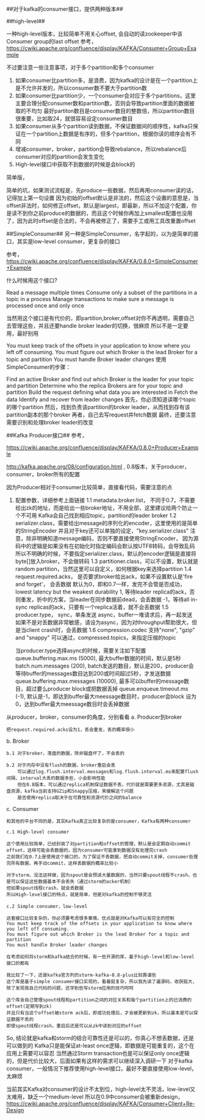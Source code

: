 ##对于kafka的consumer接口，提供两种版本##

##high-level##

一种high-level版本，比较简单不用关心offset, 会自动的读zookeeper中该Consumer group的last offset
参考，https://cwiki.apache.org/confluence/display/KAFKA/Consumer+Group+Example

不过要注意一些注意事项，对于多个partition和多个consumer
1. 如果consumer比partition多，是浪费，因为kafka的设计是在一个partition上是不允许并发的，所以consumer数不要大于partition数
2. 如果consumer比partition少，一个consumer会对应于多个partitions，这里主要合理分配consumer数和partition数，否则会导致partition里面的数据被取的不均匀
    最好partiton数目是consumer数目的整数倍，所以partition数目很重要，比如取24，就很容易设定consumer数目
3. 如果consumer从多个partition读到数据，不保证数据间的顺序性，kafka只保证在一个partition上数据是有序的，但多个partition，根据你读的顺序会有不同
4. 增减consumer，broker，partition会导致rebalance，所以rebalance后consumer对应的partition会发生变化
5. High-level接口中获取不到数据的时候是会block的

简单版，

简单的坑，如果测试流程是，先produce一些数据，然后再用consumer读的话，记得加上第一句设置
因为初始的offset默认是非法的，然后这个设置的意思是，当offset非法时，如何修正offset，默认是largest，即最新，所以不加这个配置，你是读不到你之前produce的数据的，而且这个时候你再加上smallest配置也没用了，因为此时offset是合法的，不会再被修正了，需要手工或用工具改重置offset



##SimpleConsumer##
另一种是SimpleConsumer，名字起的，以为是简单的接口，其实是low-level consumer，更复杂的接口

参考，https://cwiki.apache.org/confluence/display/KAFKA/0.8.0+SimpleConsumer+Example

什么时候用这个接口?

Read a message multiple times
Consume only a subset of the partitions in a topic in a process
Manage transactions to make sure a message is processed once and only once


当然用这个接口是有代价的，即partition,broker,offset对你不再透明，需要自己去管理这些，并且还要handle broker leader的切换，很麻烦
所以不是一定要用，最好别用

You must keep track of the offsets in your application to know where you left off consuming.
You must figure out which Broker is the lead Broker for a topic and partition
You must handle Broker leader changes
使用SimpleConsumer的步骤：

Find an active Broker and find out which Broker is the leader for your topic and partition
Determine who the replica Brokers are for your topic and partition
Build the request defining what data you are interested in
Fetch the data
Identify and recover from leader changes
首先，你必须知道读哪个topic的哪个partition
然后，找到负责该partition的broker leader，从而找到存有该partition副本的那个broker
再者，自己去写request并fetch数据
最终，还要注意需要识别和处理broker leader的改变



##Kafka Producer接口##
参考，

https://cwiki.apache.org/confluence/display/KAFKA/0.8.0+Producer+Example

http://kafka.apache.org/08/configuration.html , 0.8版本，关于producer，consumer，broker所有的配置



因为Producer相对于consumer比较简单，直接看代码，需要注意的点

1. 配置参数，详细参考上面链接
    1.1 metadata.broker.list， 不同于0.7，不需要给出zk的地址，而是给出一些broker地址，不用全部，这里建议给两个防止一个不可用
          Kafka会自己找到相应topic，partition的leader broker
    1.2 serializer.class，需要给出message的序列化的encoder，这里使用的是简单的StringEncoder
          并且对于key还可以单独的设定，"key.serializer.class"
          注意，除非明确知道message编码，否则不要直接使用StringEncoder，
          因为源码中的逻辑是如果没有在初始化时指定编码会默认按UTF8转码，会导致乱码
          所以不明确的时候，不要指定serializer.class，默认的encoder逻辑是直接将byte[]放入broker，不会做转码
    1.3 partitioner.class，可以不设置，默认就是random partition，当然这里可以自定义，如何根据key来选择partition
    1.4 request.required.acks， 是否要求broker给出ack，如果不设置默认是'fire and forget'， 会丢数据
          默认为0，即和0.7一样，发完不会管是否成功，lowest latency but the weakest durability
          1, 等待leader replica的ack，否则重发，折中的方案，当leader在同步数据前dead，会丢数据
          -1，等待all in-sync replicas的ack，只要有一个replica活着，就不会丢数据
    1.5 producer.type，
         sync，单条发送
         async，buffer一堆请求后，再一起发送
         如果不是对丢数据非常敏感，请设为async，因为对throughput帮助很大，但是当client crash时，会丢数据
    1.6 compression.codec
         支持"none", "gzip" and "snappy"
         可以通过，compressed.topics，来指定压缩的topic

    当producer.type选择async的时候，需要关注如下配置
    queue.buffering.max.ms (5000), 最大buffer数据的时间，默认是5秒
    batch.num.messages (200), batch发送的数目，默认是200，producer会等待buffer的messages数目达到200或时间超过5秒，才发送数据
    queue.buffering.max.messages (10000), 最多可以buffer的message数目，超过要么producer block或把数据丢掉
    queue.enqueue.timeout.ms (-1), 默认是-1，即达到buffer最大meessage数目时，producer会block
                                                       设为0，达到buffer最大meessage数目时会丢掉数据



从producer，broker，consumer的角度，分别看看
a. Producer到broker

    把request.required.acks设为1，丢会重发，丢的概率很小

b. Broker

    b.1 对于broker，落盘的数据，除非磁盘坏了，不会丢的

    b.2 对于内存中没有flush的数据，broker重启会丢
        可以通过log.flush.interval.messages和log.flush.interval.ms来配置flush间隔，interval大丢的数据多些，小会影响性能
        但在0.8版本，可以通过replica机制保证数据不丢，代价就是需要更多资源，尤其是磁盘资源，kafka当前支持GZip和Snappy压缩，来缓解这个问题
        是否使用replica取决于在可靠性和资源代价之间的balance

c. Consumer

    和其他的平台不同的是，其实Kafka真正比较复杂的是consumer，Kafka有两种consumer

    c.1 High-level consumer

    这个使用比较简单，已经封装了对partition和offset的管理，默认是会定期自动commit offset，这样可能会丢数据的，因为consumer可能拿到数据没有处理完crash
    之前我们在0.7上是使用这个接口的，为了保证不丢数据，把自动commit关掉，consumer处理完所有数据，再手动commit，这样丢数据的概率比较小

    对于storm，没法这样做，因为spout是会预读大量数据的，当然只要spout线程不crash，也是可以保证这些数据基本不会丢失（通过storm的acker机制）
    但如果spout线程crash，就会丢数据
    所以High-level接口的特点，就是简单，但是对kafka的控制不够灵活

    c.2 Simple consumer，low-level

    这套接口比较复杂的，你必须要考虑很多事情，优点就是对Kafka可以有完全的控制
    You must keep track of the offsets in your application to know where you left off consuming.
    You must figure out which Broker is the lead Broker for a topic and partition
    You must handle Broker leader changes

    在考虑如何将storm和kafka结合的时候，有一些开源的库，基于high-level和low-level接口的都有

    我比较了一下，还是kafka官方列的storm-kafka-0.8-plus比较靠谱些
    这个库是基于simple consumer接口实现的，看着挺复杂，所以我先读了遍源码，收获挺大，除了发现我自己代码的问题，还学到些写storm应用的技巧呵呵

    这个库会自己管理spout线程和partition之间的对应关系和每个partition上的已消费的offset(定期写到zk)
    并且只有当这个offset被storm ack后，即成功处理后，才会被更新到zk，所以基本是可以保证数据不丢的
    即使spout线程crash，重启后还是可以从zk中读到对应的offset

So, 结论就是kafka和storm的结合可靠性还是可以的，你真心不想丢数据，还是可以做到的
Kafka只是能保证at-least once逻辑，即数据是可能重复的，这个在应用上需要可以容忍
当然通过Storm transaction也是可以保证only once逻辑的，但是代价比较大，后面如果有这样的需求可以继续深入调研一下
对于kafka consumer，一般情况下推荐使用high-level接口，最好不要直接使用low-level，太麻烦

当前其实Kafka对consumer的设计不太到位，high-level太不灵活，low-level又太难用，缺乏一个medium-level
所以在0.9中consumer会被重新design，https://cwiki.apache.org/confluence/display/KAFKA/Consumer+Client+Re-Design